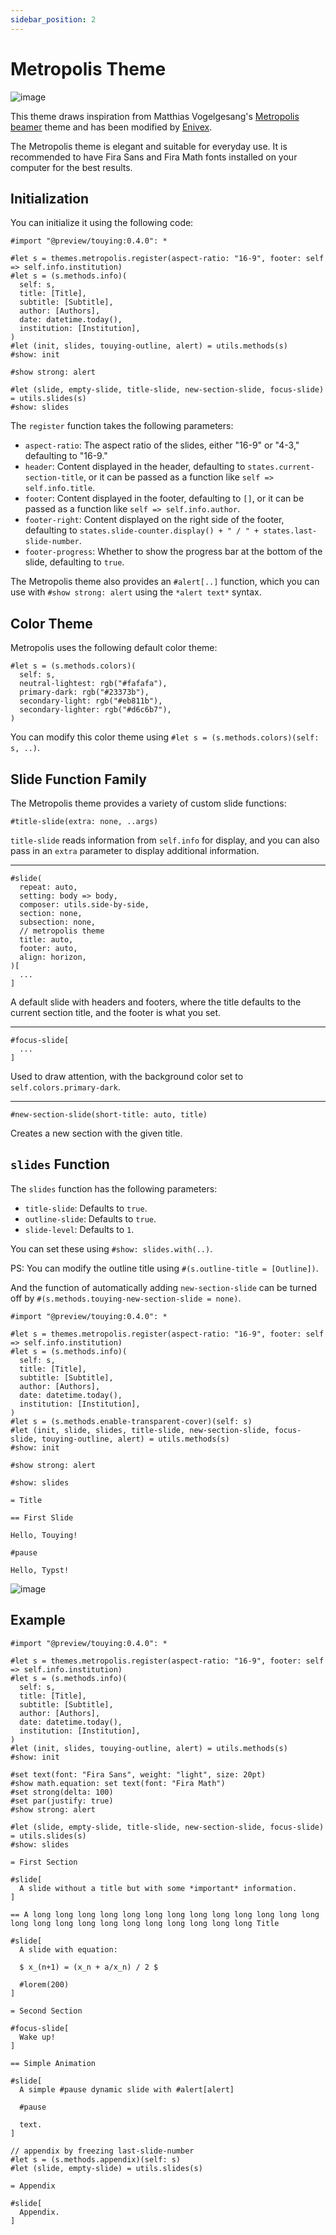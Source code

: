 ```yaml
---
sidebar_position: 2
---
```


# Metropolis Theme

![image](https://github.com/touying-typ/touying/assets/34951714/383ceb22-f696-4450-83a6-c0f17e4597e1)

This theme draws inspiration from Matthias Vogelgesang's [Metropolis beamer](https://github.com/matze/mtheme) theme and has been modified by [Enivex](https://github.com/Enivex).

The Metropolis theme is elegant and suitable for everyday use. It is recommended to have Fira Sans and Fira Math fonts installed on your computer for the best results.

## Initialization

You can initialize it using the following code:

```typst
#import "@preview/touying:0.4.0": *

#let s = themes.metropolis.register(aspect-ratio: "16-9", footer: self => self.info.institution)
#let s = (s.methods.info)(
  self: s,
  title: [Title],
  subtitle: [Subtitle],
  author: [Authors],
  date: datetime.today(),
  institution: [Institution],
)
#let (init, slides, touying-outline, alert) = utils.methods(s)
#show: init

#show strong: alert

#let (slide, empty-slide, title-slide, new-section-slide, focus-slide) = utils.slides(s)
#show: slides
```

The `register` function takes the following parameters:

- `aspect-ratio`: The aspect ratio of the slides, either "16-9" or "4-3," defaulting to "16-9."
- `header`: Content displayed in the header, defaulting to `states.current-section-title`, or it can be passed as a function like `self => self.info.title`.
- `footer`: Content displayed in the footer, defaulting to `[]`, or it can be passed as a function like `self => self.info.author`.
- `footer-right`: Content displayed on the right side of the footer, defaulting to `states.slide-counter.display() + " / " + states.last-slide-number`.
- `footer-progress`: Whether to show the progress bar at the bottom of the slide, defaulting to `true`.

The Metropolis theme also provides an `#alert[..]` function, which you can use with `#show strong: alert` using the `*alert text*` syntax.

## Color Theme

Metropolis uses the following default color theme:

```typst
#let s = (s.methods.colors)(
  self: s,
  neutral-lightest: rgb("#fafafa"),
  primary-dark: rgb("#23373b"),
  secondary-light: rgb("#eb811b"),
  secondary-lighter: rgb("#d6c6b7"),
)
```

You can modify this color theme using `#let s = (s.methods.colors)(self: s, ..)`.

## Slide Function Family

The Metropolis theme provides a variety of custom slide functions:

```typst
#title-slide(extra: none, ..args)
```

`title-slide` reads information from `self.info` for display, and you can also pass in an `extra` parameter to display additional information.

---

```typst
#slide(
  repeat: auto,
  setting: body => body,
  composer: utils.side-by-side,
  section: none,
  subsection: none,
  // metropolis theme
  title: auto,
  footer: auto,
  align: horizon,
)[
  ...
]
```

A default slide with headers and footers, where the title defaults to the current section title, and the footer is what you set.

---

```typst
#focus-slide[
  ...
]
```

Used to draw attention, with the background color set to `self.colors.primary-dark`.

---

```typst
#new-section-slide(short-title: auto, title)
```

Creates a new section with the given title.

## `slides` Function

The `slides` function has the following parameters:

- `title-slide`: Defaults to `true`.
- `outline-slide`: Defaults to `true`.
- `slide-level`: Defaults to `1`.

You can set these using `#show: slides.with(..)`.

PS: You can modify the outline title using `#(s.outline-title = [Outline])`.

And the function of automatically adding `new-section-slide` can be turned off by `#(s.methods.touying-new-section-slide = none)`.

```typst
#import "@preview/touying:0.4.0": *

#let s = themes.metropolis.register(aspect-ratio: "16-9", footer: self => self.info.institution)
#let s = (s.methods.info)(
  self: s,
  title: [Title],
  subtitle: [Subtitle],
  author: [Authors],
  date: datetime.today(),
  institution: [Institution],
)
#let s = (s.methods.enable-transparent-cover)(self: s)
#let (init, slide, slides, title-slide, new-section-slide, focus-slide, touying-outline, alert) = utils.methods(s)
#show: init

#show strong: alert

#show: slides

= Title

== First Slide

Hello, Touying!

#pause

Hello, Typst!
```

![image](https://github.com/touying-typ/touying/assets/34951714/4ab45ee6-09f7-498b-b349-e889d6e42e3e)


## Example

```typst
#import "@preview/touying:0.4.0": *

#let s = themes.metropolis.register(aspect-ratio: "16-9", footer: self => self.info.institution)
#let s = (s.methods.info)(
  self: s,
  title: [Title],
  subtitle: [Subtitle],
  author: [Authors],
  date: datetime.today(),
  institution: [Institution],
)
#let (init, slides, touying-outline, alert) = utils.methods(s)
#show: init

#set text(font: "Fira Sans", weight: "light", size: 20pt)
#show math.equation: set text(font: "Fira Math")
#set strong(delta: 100)
#set par(justify: true)
#show strong: alert

#let (slide, empty-slide, title-slide, new-section-slide, focus-slide) = utils.slides(s)
#show: slides

= First Section

#slide[
  A slide without a title but with some *important* information.
]

== A long long long long long long long long long long long long long long long long long long long long long long long long Title

#slide[
  A slide with equation:

  $ x_(n+1) = (x_n + a/x_n) / 2 $

  #lorem(200)
]

= Second Section

#focus-slide[
  Wake up!
]

== Simple Animation

#slide[
  A simple #pause dynamic slide with #alert[alert]

  #pause
  
  text.
]

// appendix by freezing last-slide-number
#let s = (s.methods.appendix)(self: s)
#let (slide, empty-slide) = utils.slides(s)

= Appendix

#slide[
  Appendix.
]
```

